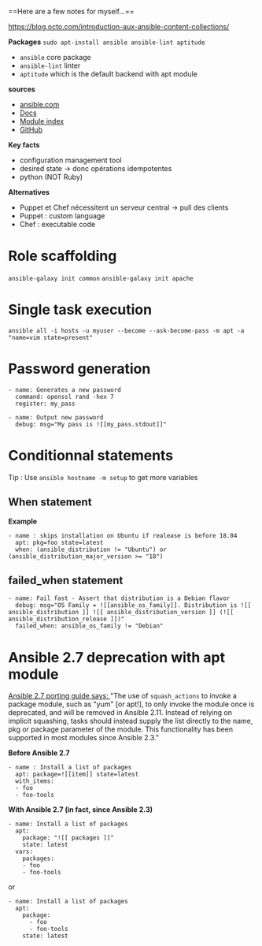 ==Here are a few notes for myself…==

https://blog.octo.com/introduction-aux-ansible-content-collections/

**Packages**
`sudo apt-install ansible ansible-lint aptitude`
* `ansible` core package
* `ansible-lint` linter
* `aptitude` which is the default backend with apt module

**sources**
* [ansible.com](https://www.ansible.com) 
* [Docs](https://docs.ansible.com/ansible/latest/index.html) 
* [Module index](https://docs.ansible.com/ansible/latest/modules/modules_by_category.html) 
* [GitHub](https://github.com/ansible/ansible) 

**Key facts**
* configuration management tool
* desired state → donc opérations idempotentes
* python (NOT Ruby)

**Alternatives**
* Puppet et Chef nécessitent un serveur central → pull des clients
* Puppet : custom language
* Chef : executable code
# Role scaffolding 
`ansible-galaxy init common`
`ansible-galaxy init apache`
# Single task execution 
`ansible all -i hosts -u myuser --become --ask-become-pass -m apt -a "name=vim state=present"` 
# Password generation 
```
- name: Generates a new password
  command: openssl rand -hex 7
  register: my_pass
```

```
- name: Output new password
  debug: msg="My pass is ![[my_pass.stdout]]"
```
# Conditionnal statements 
Tip : Use `ansible hostname -m setup` to get more variables
## When statement 
**Example**

```
- name : skips installation on Ubuntu if realease is before 18.04
  apt: pkg=foo state=latest
  when: (ansible_distribution != "Ubuntu") or (ansible_distribution_major_version >= "18")
```
## failed_when statement 
```
- name: Fail fast - Assert that distribution is a Debian flavor
  debug: msg="OS Family = ![[ansible_os_family]]. Distribution is ![[ ansible_distribution ]] ![[ ansible_distribution_version ]] (![[ ansible_distribution_release ]])"
  failed_when: ansible_os_family != "Debian"
```
# Ansible 2.7 deprecation with apt module 
 [Ansible 2.7 porting guide says: ](https://docs.ansible.com/ansible/latest/porting_guides/porting_guide_2.7.html#using-a-loop-on-a-package-module-via-squash-actions) "The use of `squash_actions` to invoke a package module, such as "yum" [or apt!], to only invoke the module once is deprecated, and will be removed in Ansible 2.11. Instead of relying on implicit squashing, tasks should instead supply the list directly to the name, pkg or package parameter of the module. This functionality has been supported in most modules since Ansible 2.3."

**Before Ansible 2.7**

```
- name : Install a list of packages
  apt: package=![[item]] state=latest
  with_items:
  - foo
  - foo-tools
```

**With Ansible 2.7 (in fact, since Ansible 2.3)**

```
- name: Install a list of packages
  apt:
    package: "![[ packages ]]"
    state: latest
  vars:
    packages:
    - foo
    - foo-tools
```

or

```
- name: Install a list of packages
  apt:
    package:
      - foo
      - foo-tools
    state: latest
```

